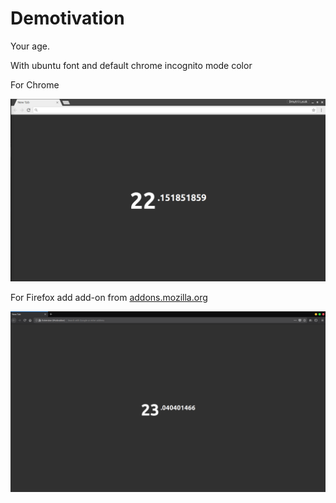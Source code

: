 Demotivation
========
Your age.

With ubuntu font and default chrome incognito mode color

For Chrome

![](chrome_motivation_lysak.png)

For Firefox add add-on from [addons.mozilla.org](https://addons.mozilla.org/ru/firefox/addon/motivation-new-tab/ "https://addons.mozilla.org/ru/firefox/addon/motivation-new-tab/")

![](firefox_motivation_lysak.png)
